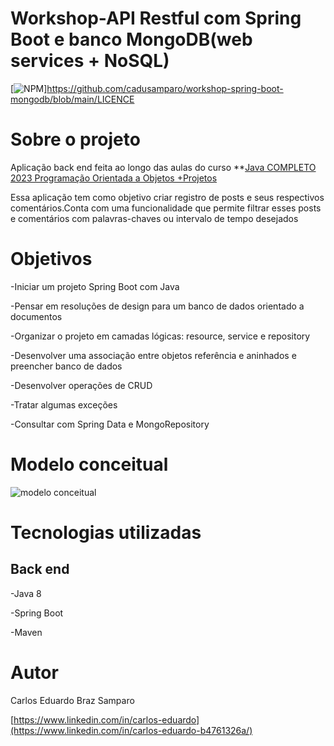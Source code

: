 # Workshop-API Restful com Spring Boot e banco MongoDB(web services + NoSQL)
[![NPM](https://img.shields.io/npm/l/react)]https://github.com/cadusamparo/workshop-spring-boot-mongodb/blob/main/LICENCE

# Sobre o projeto
Aplicação back end feita ao longo das aulas do curso **[Java COMPLETO 2023 Programação Orientada a Objetos +Projetos](https://www.udemy.com/course/java-curso-completo)

Essa aplicação tem como objetivo criar registro de posts e seus respectivos comentários.Conta com uma funcionalidade que permite filtrar esses posts e comentários com palavras-chaves ou intervalo de tempo desejados

# Objetivos
-Iniciar um projeto Spring Boot com Java

-Pensar em resoluções de design para um banco de dados orientado a documentos

-Organizar o projeto em camadas lógicas: resource, service e repository

-Desenvolver uma associação entre objetos referência e aninhados e preencher banco de dados

-Desenvolver operações de CRUD

-Tratar algumas exceções

-Consultar com Spring Data e MongoRepository

# Modelo conceitual
![modelo conceitual](https://user-images.githubusercontent.com/128712778/236245045-28182816-464e-47c3-8a75-ee64225fb0ee.PNG)

# Tecnologias utilizadas
## Back end
-Java 8

-Spring Boot

-Maven

# Autor
Carlos Eduardo Braz Samparo

[https://www.linkedin.com/in/carlos-eduardo](https://www.linkedin.com/in/carlos-eduardo-b4761326a/)
